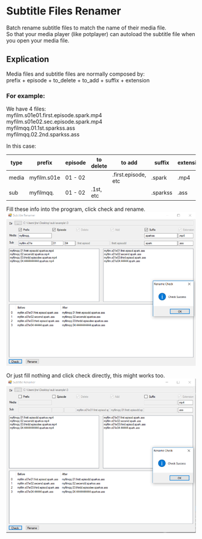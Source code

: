 # Subtitle Files Renamer
Batch rename subtitle files to match the name of their media file.  
So that your media player (like potplayer) can autoload the subtitle file when you open your media file.  

## Explication
Media files and subtitle files are normally composed by:  
prefix + episode + to_delete + to_add + suffix + extension

### For example:  
We have 4 files:  
myfilm.s01e01.first.episode.spark.mp4  
myfilm.s01e02.sec.episode.spark.mp4  
myfilmqq.01.1st.sparkss.ass  
myfilmqq.02.2nd.sparkss.ass  

In this case:  

type | prefix | episode | to delete | to add | suffix | extension
----- | ------ | ----------- | ------------- | ---------- | ------ | ---------
media | myfilm.s01e | 01 - 02 |  | .first.episode, etc | .spark | .mp4
sub | myfilmqq. | 01 - 02 | .1st, etc | |  .sparkss | .ass
  
Fill these info into the program, click check and rename.  
![with params](https://raw.githubusercontent.com/nathankun/subtitle-renamer/master/img/2.png)
  
Or just fill nothing and click check directly, this might works too.
![without params](https://raw.githubusercontent.com/nathankun/subtitle-renamer/master/img/1.png)
